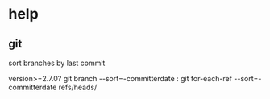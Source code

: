 # help

## git
sort branches by last commit

version>=2.7.0?
  git branch --sort=-committerdate
:
  git for-each-ref --sort=-committerdate refs/heads/ 

